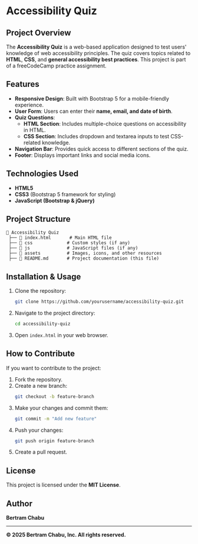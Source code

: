 # Accessibility Quiz

## Project Overview
The **Accessibility Quiz** is a web-based application designed to test users' knowledge of web accessibility principles. The quiz covers topics related to **HTML**, **CSS**, and **general accessibility best practices**. This project is part of a freeCodeCamp practice assignment.

## Features
- **Responsive Design**: Built with Bootstrap 5 for a mobile-friendly experience.
- **User Form**: Users can enter their **name, email, and date of birth**.
- **Quiz Questions**:
  - **HTML Section**: Includes multiple-choice questions on accessibility in HTML.
  - **CSS Section**: Includes dropdown and textarea inputs to test CSS-related knowledge.
- **Navigation Bar**: Provides quick access to different sections of the quiz.
- **Footer**: Displays important links and social media icons.

## Technologies Used
- **HTML5**
- **CSS3** (Bootstrap 5 framework for styling)
- **JavaScript (Bootstrap & jQuery)**

## Project Structure
```
📂 Accessibility Quiz
 ├── 📄 index.html       # Main HTML file
 ├── 📂 css             # Custom styles (if any)
 ├── 📂 js              # JavaScript files (if any)
 ├── 📂 assets          # Images, icons, and other resources
 ├── 📄 README.md       # Project documentation (this file)
```

## Installation & Usage
1. Clone the repository:
   ```sh
   git clone https://github.com/yourusername/accessibility-quiz.git
   ```
2. Navigate to the project directory:
   ```sh
   cd accessibility-quiz
   ```
3. Open `index.html` in your web browser.

## How to Contribute
If you want to contribute to the project:
1. Fork the repository.
2. Create a new branch:
   ```sh
   git checkout -b feature-branch
   ```
3. Make your changes and commit them:
   ```sh
   git commit -m "Add new feature"
   ```
4. Push your changes:
   ```sh
   git push origin feature-branch
   ```
5. Create a pull request.

## License
This project is licensed under the **MIT License**.

## Author
**Bertram Chabu**

---
**© 2025 Bertram Chabu, Inc. All rights reserved.**

